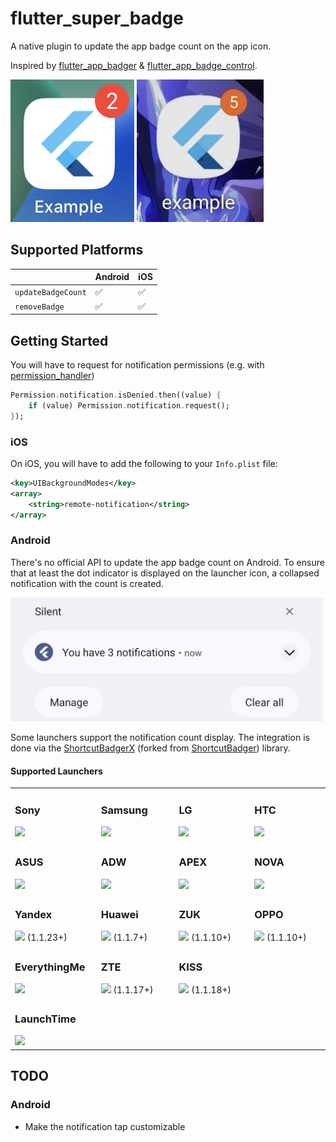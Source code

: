# flutter_super_badge

A native plugin to update the app badge count on the app icon.

Inspired by [flutter_app_badger][flutter_app_badger] & [flutter_app_badge_control][flutter_app_badge_control].

<p>
    <img src="https://raw.githubusercontent.com/TesteurManiak/flutter_super_badge/main/screenshots/ios.jpeg" height="228">
    <img src="https://raw.githubusercontent.com/TesteurManiak/flutter_super_badge/main/screenshots/android.jpeg" height="228">
</p>

## Supported Platforms

|                       | Android | iOS |
| --------------------- | ------- | --- |
| `updateBadgeCount`    | ✅      | ✅  |
| `removeBadge`         | ✅      | ✅  |

## Getting Started

You will have to request for notification permissions (e.g. with [permission_handler][permission_handler])

```dart
Permission.notification.isDenied.then((value) {
    if (value) Permission.notification.request();
});
```

### iOS

On iOS, you will have to add the following to your `Info.plist` file:

```xml
<key>UIBackgroundModes</key>
<array>
    <string>remote-notification</string>
</array>
```

### Android

There's no official API to update the app badge count on Android. To ensure that at least the dot indicator is displayed on the launcher icon, a collapsed notification with the count is created.

<p>
    <img src="screenshots/android_notification.jpeg" width="500">
</p>

Some launchers support the notification count display. The integration is done via the [ShortcutBadgerX][shortcutbadgerx] (forked from [ShortcutBadger][shortcutbadger]) library.

#### Supported Launchers

<table>
    <tr>
        <td width="130">
            <h3>Sony</h3>
            <img src="https://raw.github.com/leolin310148/ShortcutBadger/master/screenshots/ss_sony.png"/>
        </td>
        <td width="130">
            <h3>Samsung</h3>
            <img src="https://raw.github.com/leolin310148/ShortcutBadger/master/screenshots/ss_samsung.png"/>
        </td>
        <td width="130">
            <h3>LG</h3>
            <img src="https://raw.github.com/leolin310148/ShortcutBadger/master/screenshots/ss_lg.png"/>
        </td>
        <td width="130">
            <h3>HTC</h3>
            <img src="https://raw.github.com/leolin310148/ShortcutBadger/master/screenshots/ss_htc.png"/>
        </td>
    </tr>
    <tr>
        <td width="130">
            <h3>ASUS</h3>
            <img src="https://raw.github.com/leolin310148/ShortcutBadger/master/screenshots/ss_asus.png"/>
        </td>
        <td width="130">
            <h3>ADW</h3>
            <img src="https://raw.github.com/leolin310148/ShortcutBadger/master/screenshots/ss_adw.png"/>
        </td>
        <td width="130">
            <h3>APEX</h3>
            <img src="https://raw.github.com/leolin310148/ShortcutBadger/master/screenshots/ss_apex.png"/>
        </td>
        <td width="130">
            <h3>NOVA</h3>
            <img src="https://raw.github.com/leolin310148/ShortcutBadger/master/screenshots/ss_nova.png"/>
        </td>
    <tr>
        <td width="130">
            <h3>Yandex</h3>
            <img src="https://raw.github.com/leolin310148/ShortcutBadger/master/screenshots/ss_yandex.png"/>
            (1.1.23+)
        </td>
        <td width="130">
            <h3>Huawei</h3>
            <img src="https://raw.github.com/leolin310148/ShortcutBadger/master/screenshots/ss_huawei.png"/>
            (1.1.7+)
        </td>
        <td width="130">
            <h3>ZUK</h3>
            <img src="https://raw.github.com/leolin310148/ShortcutBadger/master/screenshots/ss_zuk.png"/>
            (1.1.10+)
        </td>
        <td width="130">
            <h3>OPPO</h3>
            <img src="https://raw.githubusercontent.com/leolin310148/ShortcutBadger/master/screenshots/ss_oppo.png"/>
            (1.1.10+)
        </td>
    </tr>
    <tr>
        <td width="130">
            <h3>EverythingMe</h3>
            <img src="https://raw.github.com/leolin310148/ShortcutBadger/master/screenshots/ss_evme.png"/>
        </td>
        <td width="130">
            <h3>ZTE</h3>
            <img src="https://raw.github.com/leolin310148/ShortcutBadger/master/screenshots/ss_zte.png"/>
            (1.1.17+)
        </td>
        <td width="260" colspan="2">
            <h3>KISS</h3>
            <img src="https://raw.github.com/leolin310148/ShortcutBadger/master/screenshots/ss_kiss.png"/>
            (1.1.18+)
        </td>
    </tr>
    <tr>
        <td width="130">
            <h3>LaunchTime</h3>
            <img src="https://raw.github.com/leolin310148/ShortcutBadger/master/screenshots/ss_launchtime.png"/>
        </td>
    </tr>
</table>

## TODO

### Android

- Make the notification tap customizable

[flutter_app_badger]: https://pub.dev/packages/flutter_app_badger
[flutter_app_badge_control]: https://pub.dev/packages/flutter_app_badge_control
[permission_handler]: https://pub.dev/packages/permission_handler
[shortcutbadgerx]: https://github.com/rlgo/ShortcutBadgerX
[shortcutbadger]: https://github.com/leolin310148/ShortcutBadger